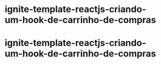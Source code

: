 # ignite-template-reactjs-criando-um-hook-de-carrinho-de-compras
# ignite-template-reactjs-criando-um-hook-de-carrinho-de-compras
